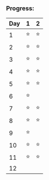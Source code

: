 ### Progress:

| Day | 1 | 2 |
| --- | - | - |
| 1 | ⭐️ | ⭐️ |
| 2 | ⭐️ | ⭐️ |
| 3 | ⭐️ | ⭐️ |
| 4 | ⭐️ | ⭐️ |
| 5 | ⭐️ | ⭐️ |
| 6 | ⭐️ |  |
| 7 | ⭐️ | ⭐️ |
| 8 | ⭐️ | ⭐️ |
| 9 | ⭐️ |  |
| 10 | ⭐️ | ⭐️ |
| 11 | ⭐️ | ⭐️ |
| 12 |  |  |